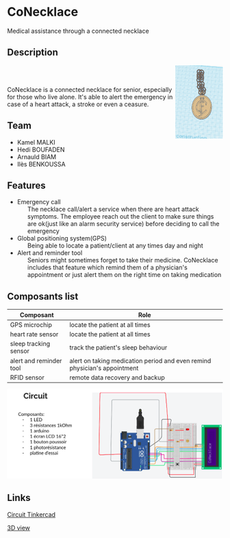 # CoNecklace
Medical assistance through a connected necklace


## Description
<img src="images/coNecklace.png" height=22%  width=22%  alt="<3?" ALIGN="right">
<br><br>

CoNecklace is a connected necklace for senior, especially for those who live alone.
It's able to alert the emergency in case of a heart attack, a stroke or even a ceasure.


## Team
<ul>
  <li>Kamel MALKI</li>
  <li>Hedi BOUFADEN</li>
  <li>Arnauld BIAM</li>
  <li>Ilès BENKOUSSA</li>
</ul>


## Features
<ul>
  <li>Emergency call 
    <ul>The necklace call/alert a service when there are heart attack symptoms. The employee reach out the client to make sure things are ok(just like an alarm security service) before deciding to call the emergency</ul>
  </li>
  <li>Global positioning system(GPS)
    <ul>Being able to locate a patient/client at any times day and night</ul>
  </li>
  <li>Alert and reminder tool
    <ul>Seniors might sometimes forget to take their medicine. CoNecklace includes that feature which remind them of a physician's appointment or just alert them on the right time on taking medication</ul>
  </li>
</ul>


## Composants list
| Composant | Role |
| --- | ---------------|
| GPS microchip | locate the patient at all times |
| heart rate sensor| locate the patient at all times |
| sleep tracking sensor | track the patient's sleep behaviour |
| alert and reminder tool | alert on taking medication period and even remind physician's appointment |
| RFID sensor | remote data recovery and backup |

![materials](images/git.png)


## Links
[Circuit Tinkercad](https://www.tinkercad.com/things/csltpiHFjnu-amazing-snaget-vihelmo/editel?tenant=circuits)

[3D view](https://www.tinkercad.com/things/dATa1o6egGG-magnificent-sango-bigery/edit)
